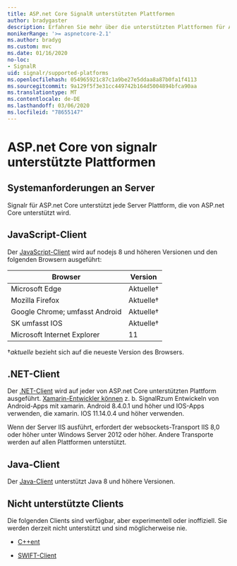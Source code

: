 ```yaml
---
title: ASP.net Core SignalR unterstützten Plattformen
author: bradygaster
description: Erfahren Sie mehr über die unterstützten Plattformen für ASP.net Core SignalR.
monikerRange: '>= aspnetcore-2.1'
ms.author: bradyg
ms.custom: mvc
ms.date: 01/16/2020
no-loc:
- SignalR
uid: signalr/supported-platforms
ms.openlocfilehash: 054965921c87c1a9be27e5ddaa8a87b0fa1f4113
ms.sourcegitcommit: 9a129f5f3e31cc449742b164d5004894bfca90aa
ms.translationtype: MT
ms.contentlocale: de-DE
ms.lasthandoff: 03/06/2020
ms.locfileid: "78655147"
---
```

# <a name="aspnet-core-signalr-supported-platforms"></a>ASP.net Core von signalr unterstützte Plattformen

## <a name="server-system-requirements"></a>Systemanforderungen an Server

Signalr für ASP.net Core unterstützt jede Server Plattform, die von ASP.net Core unterstützt wird.

## <a name="javascript-client"></a>JavaScript-Client

Der [JavaScript-Client](xref:signalr/javascript-client) wird auf nodejs 8 und höheren Versionen und den folgenden Browsern ausgeführt:

| Browser                         | Version         |
| ------------------------------- | --------------- |
| Microsoft Edge                  | Aktuelle&dagger; |
| Mozilla Firefox                 | Aktuelle&dagger; |
| Google Chrome; umfasst Android | Aktuelle&dagger; |
| SK umfasst IOS            | Aktuelle&dagger; |
| Microsoft Internet Explorer     | 11              |

&dagger;*aktuelle* bezieht sich auf die neueste Version des Browsers.

## <a name="net-client"></a>.NET-Client

Der [.NET-Client](xref:signalr/dotnet-client) wird auf jeder von ASP.net Core unterstützten Plattform ausgeführt. [Xamarin-Entwickler können](https://github.com/aspnet/Announcements/issues/305) z. b. SignalRzum Entwickeln von Android-Apps mit xamarin. Android 8.4.0.1 und höher und IOS-Apps verwenden, die xamarin. IOS 11.14.0.4 und höher verwenden.

Wenn der Server IIS ausführt, erfordert der websockets-Transport IIS 8,0 oder höher unter Windows Server 2012 oder höher. Andere Transporte werden auf allen Plattformen unterstützt.

## <a name="java-client"></a>Java-Client

Der [Java-Client](xref:signalr/java-client) unterstützt Java 8 und höhere Versionen.

## <a name="unsupported-clients"></a>Nicht unterstützte Clients

Die folgenden Clients sind verfügbar, aber experimentell oder inoffiziell. Sie werden derzeit nicht unterstützt und sind möglicherweise nie.

* [C++ent](https://github.com/aspnet/SignalR-Client-Cpp)

* [SWIFT-Client](https://github.com/moozzyk/SignalR-Client-Swift)
